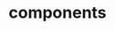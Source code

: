 <!-- Space: Projects -->
<!-- Parent: SlidesKubernetes -->
<!-- Title: Components SlidesKubernetes -->

<!-- Label: SlidesKubernetes -->
<!-- Label: Project -->
<!-- Label: Components -->
<!-- Include: disclaimer.md -->
<!-- Include: ac:toc -->

# components
